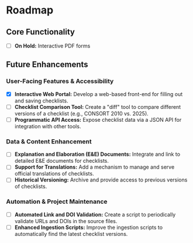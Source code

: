 # Roadmap

## Core Functionality
- [ ] **On Hold:** Interactive PDF forms

## Future Enhancements

### User-Facing Features & Accessibility
- [x] **Interactive Web Portal:** Develop a web-based front-end for filling out and saving checklists.
- [ ] **Checklist Comparison Tool:** Create a "diff" tool to compare different versions of a checklist (e.g., CONSORT 2010 vs. 2025).
- [ ] **Programmatic API Access:** Expose checklist data via a JSON API for integration with other tools.

### Data & Content Enhancement
- [ ] **Explanation and Elaboration (E&E) Documents:** Integrate and link to detailed E&E documents for checklists.
- [ ] **Support for Translations:** Add a mechanism to manage and serve official translations of checklists.
- [ ] **Historical Versioning:** Archive and provide access to previous versions of checklists.

### Automation & Project Maintenance
- [ ] **Automated Link and DOI Validation:** Create a script to periodically validate URLs and DOIs in the source files.
- [ ] **Enhanced Ingestion Scripts:** Improve the ingestion scripts to automatically find the latest checklist versions.
